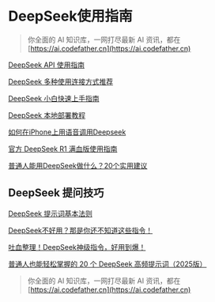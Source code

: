 # DeepSeek使用指南

>  你全面的 AI 知识库，一网打尽最新 AI 资讯，都在 [https://ai.codefather.cn](https://ai.codefather.cn)

[DeepSeek API 使用指南](DeepSeek%20API%20使用指南.md)

[DeepSeek 多种使用连接方式推荐](DeepSeek%20多种使用连接方式推荐.md)

[DeepSeek 小白快速上手指南](DeepSeek%20小白快速上手指南.md)

[DeepSeek 本地部署教程](DeepSeek%20本地部署教程.md)

[如何在iPhone上用语音调用Deepseek](如何在iPhone上用语音调用Deepseek.md)

[官方 DeepSeek R1 满血版使用指南](官方%20DeepSeek%20R1%20满血版使用指南.md)

[普通人能用DeepSeek做什么？20个实用建议](普通人能用DeepSeek做什么？20个实用建议.md)

## DeepSeek 提问技巧 
[DeepSeek 提示词基本法则](DeepSeek%20提问技巧/DeepSeek%20提示词基本法则.md)

[DeepSeek不好用？那是你还不知道这些指令！](DeepSeek%20提问技巧/DeepSeek不好用？那是你还不知道这些指令！.md)

[吐血整理！DeepSeek神级指令，好用到爆！](DeepSeek%20提问技巧/吐血整理！DeepSeek神级指令，好用到爆！.md)

[普通人也能轻松掌握的 20 个 DeepSeek 高频提示词（2025版）](DeepSeek%20提问技巧/普通人也能轻松掌握的%2020%20个%20DeepSeek%20高频提示词（2025版）.md)

>  你全面的 AI 知识库，一网打尽最新 AI 资讯，都在 [https://ai.codefather.cn](https://ai.codefather.cn)

